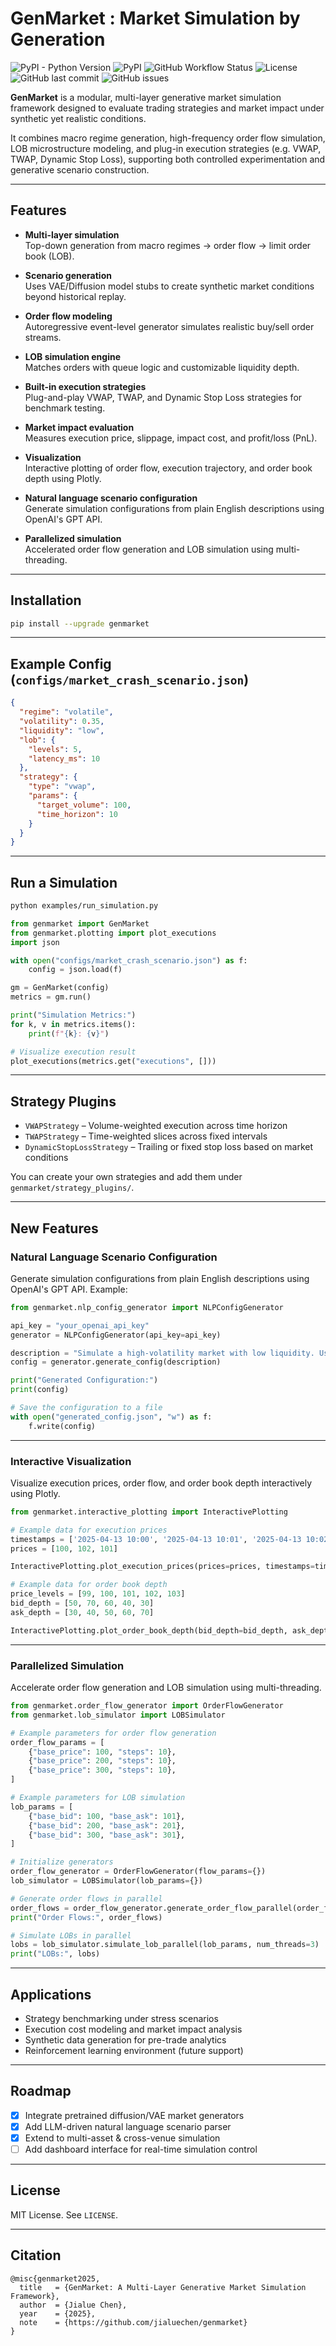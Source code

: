 # GenMarket : Market Simulation by Generation

![PyPI - Python Version](https://img.shields.io/pypi/pyversions/genmarket)
![PyPI](https://img.shields.io/pypi/v/genmarket)
![GitHub Workflow Status](https://img.shields.io/github/actions/workflow/status/jialuechen/genmarket/tests.yml?branch=main)
![License](https://img.shields.io/github/license/jialuechen/genmarket)
![GitHub last commit](https://img.shields.io/github/last-commit/jialuechen/genmarket)
![GitHub issues](https://img.shields.io/github/issues/jialuechen/genmarket)

**GenMarket** is a modular, multi-layer generative market simulation framework designed to evaluate trading strategies and market impact under synthetic yet realistic conditions.

It combines macro regime generation, high-frequency order flow simulation, LOB microstructure modeling, and plug-in execution strategies (e.g. VWAP, TWAP, Dynamic Stop Loss), supporting both controlled experimentation and generative scenario construction.

---

## Features

- **Multi-layer simulation**  
  Top-down generation from macro regimes → order flow → limit order book (LOB).

- **Scenario generation**  
  Uses VAE/Diffusion model stubs to create synthetic market conditions beyond historical replay.

- **Order flow modeling**  
  Autoregressive event-level generator simulates realistic buy/sell order streams.

- **LOB simulation engine**  
  Matches orders with queue logic and customizable liquidity depth.

- **Built-in execution strategies**  
  Plug-and-play VWAP, TWAP, and Dynamic Stop Loss strategies for benchmark testing.

- **Market impact evaluation**  
  Measures execution price, slippage, impact cost, and profit/loss (PnL).

- **Visualization**  
  Interactive plotting of order flow, execution trajectory, and order book depth using Plotly.

- **Natural language scenario configuration**  
  Generate simulation configurations from plain English descriptions using OpenAI's GPT API.

- **Parallelized simulation**  
  Accelerated order flow generation and LOB simulation using multi-threading.

---

## Installation

```bash
pip install --upgrade genmarket
```

---

## Example Config (`configs/market_crash_scenario.json`)

```json
{
  "regime": "volatile",
  "volatility": 0.35,
  "liquidity": "low",
  "lob": {
    "levels": 5,
    "latency_ms": 10
  },
  "strategy": {
    "type": "vwap",
    "params": {
      "target_volume": 100,
      "time_horizon": 10
    }
  }
}
```

---

## Run a Simulation

```bash
python examples/run_simulation.py
```

```python
from genmarket import GenMarket
from genmarket.plotting import plot_executions
import json

with open("configs/market_crash_scenario.json") as f:
    config = json.load(f)

gm = GenMarket(config)
metrics = gm.run()

print("Simulation Metrics:")
for k, v in metrics.items():
    print(f"{k}: {v}")

# Visualize execution result
plot_executions(metrics.get("executions", []))
```

---

## Strategy Plugins

- `VWAPStrategy` – Volume-weighted execution across time horizon  
- `TWAPStrategy` – Time-weighted slices across fixed intervals  
- `DynamicStopLossStrategy` – Trailing or fixed stop loss based on market conditions  

You can create your own strategies and add them under `genmarket/strategy_plugins/`.

---

## New Features

### **Natural Language Scenario Configuration**
Generate simulation configurations from plain English descriptions using OpenAI's GPT API. Example:

```python
from genmarket.nlp_config_generator import NLPConfigGenerator

api_key = "your_openai_api_key"
generator = NLPConfigGenerator(api_key=api_key)

description = "Simulate a high-volatility market with low liquidity. Use a VWAP strategy with a target volume of 1000 shares over a 1-hour period."
config = generator.generate_config(description)

print("Generated Configuration:")
print(config)

# Save the configuration to a file
with open("generated_config.json", "w") as f:
    f.write(config)
```

---

### **Interactive Visualization**
Visualize execution prices, order flow, and order book depth interactively using Plotly.

```python
from genmarket.interactive_plotting import InteractivePlotting

# Example data for execution prices
timestamps = ['2025-04-13 10:00', '2025-04-13 10:01', '2025-04-13 10:02']
prices = [100, 102, 101]

InteractivePlotting.plot_execution_prices(prices=prices, timestamps=timestamps)

# Example data for order book depth
price_levels = [99, 100, 101, 102, 103]
bid_depth = [50, 70, 60, 40, 30]
ask_depth = [30, 40, 50, 60, 70]

InteractivePlotting.plot_order_book_depth(bid_depth=bid_depth, ask_depth=ask_depth, levels=price_levels)
```

---

### **Parallelized Simulation**
Accelerate order flow generation and LOB simulation using multi-threading.

```python
from genmarket.order_flow_generator import OrderFlowGenerator
from genmarket.lob_simulator import LOBSimulator

# Example parameters for order flow generation
order_flow_params = [
    {"base_price": 100, "steps": 10},
    {"base_price": 200, "steps": 10},
    {"base_price": 300, "steps": 10},
]

# Example parameters for LOB simulation
lob_params = [
    {"base_bid": 100, "base_ask": 101},
    {"base_bid": 200, "base_ask": 201},
    {"base_bid": 300, "base_ask": 301},
]

# Initialize generators
order_flow_generator = OrderFlowGenerator(flow_params={})
lob_simulator = LOBSimulator(lob_params={})

# Generate order flows in parallel
order_flows = order_flow_generator.generate_order_flow_parallel(order_flow_params, num_threads=3)
print("Order Flows:", order_flows)

# Simulate LOBs in parallel
lobs = lob_simulator.simulate_lob_parallel(lob_params, num_threads=3)
print("LOBs:", lobs)
```

---

## Applications

- Strategy benchmarking under stress scenarios  
- Execution cost modeling and market impact analysis  
- Synthetic data generation for pre-trade analytics  
- Reinforcement learning environment (future support)

---

## Roadmap

- [x] Integrate pretrained diffusion/VAE market generators  
- [x] Add LLM-driven natural language scenario parser  
- [x] Extend to multi-asset & cross-venue simulation  
- [ ] Add dashboard interface for real-time simulation control  

---

## License

MIT License. See `LICENSE`.

---

## Citation

```
@misc{genmarket2025,
  title   = {GenMarket: A Multi-Layer Generative Market Simulation Framework},
  author  = {Jialue Chen},
  year    = {2025},
  note    = {https://github.com/jialuechen/genmarket}
}
```